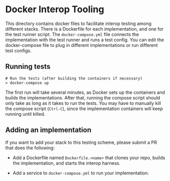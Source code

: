 Docker Interop Tooling
======================

This directory contains docker files to facilitate interop testing among
different stacks.  There is a Dockerfile for each implementation, and one for
the test runner script.  The `docker-compose.yml` file connects the
implementation with the test runner and runs a test config.  You can edit the
docker-compose file to plug in different implementations or run different test
configs.

## Running tests

```
# Run the tests (after building the containers if necessary)
> docker-compose up
```

The first run will take several minutes, as Docker sets up the containers and
builds the implementations.  After that, running the compose script should only
take as long as it takes to run the tests.  You may have to manually kill the
compose script (`Ctrl-C`), since the implementation containers will keep running
until killed.

## Adding an implementation

If you want to add your stack to this testing scheme, please submit a PR that
does the following:

* Add a Dockerfile named `Dockerfile.<name>` that clones your repo, builds the
  implementation, and starts the interop harness.

* Add a service to `docker-compose.yml` to run your implementation.
